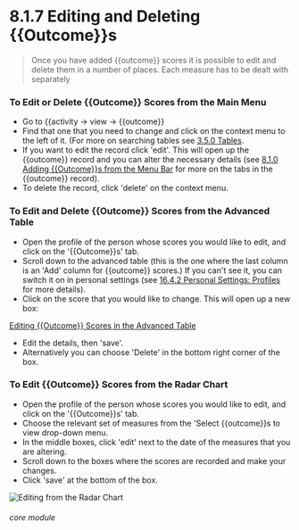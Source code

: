# 8.1.7 Editing and Deleting {{Outcome}}s

> Once you have added {{outcome}} scores it is possible to edit and delete them in a number of places. Each measure has to be dealt with separately

### To Edit or Delete {{Outcome}} Scores from the Main Menu

- Go to {{activity -> view -> {{outcome}}
- Find that one that you need to change and click on the context menu to the left of it. (For more on searching tables see [3.5.0 Tables](/help/index/p/3.5.0).
- If you want to edit the record click 'edit'. This will open up the {{outcome}} record and you can alter the necessary details (see [8.1.0 Adding {{Outcome}}s from the Menu Bar](/help/index/p/8.1.0) for more on the tabs in the {{outcome}} record).
- To delete the record, click 'delete' on the context menu.

### To Edit and Delete {{Outcome}} Scores from the Advanced Table

- Open the profile of the person whose scores you would like to edit, and click on the '{{Outcome}}s' tab.
- Scroll down to the advanced table (this is the one where the last column is an 'Add' column for {{outcome}} scores.) If you can't see it, you can switch it on in personal settings (see [16.4.2 Personal Settings: Profiles](/help/index/p/16.4.2) for more details).
- Click on the score that you would like to change. This will open up a new box:

[Editing {{Outcome}} Scores in the Advanced Table](8.1.7b.png)

- Edit the details, then 'save'. 
- Alternatively you can choose 'Delete' in the bottom right corner of the box.

### To Edit {{Outcome}} Scores from the Radar Chart

- Open the profile of the person whose scores you would like to edit, and click on the '{{Outcome}}s' tab.
- Choose the relevant set of measures from the 'Select {{outcome}}s to view drop-down menu.
- In the middle boxes, click 'edit' next to the date of the measures that you are altering. 
- Scroll down to the boxes where the scores are recorded and make your changes. 
- Click 'save' at the bottom of the box.

![Editing from the Radar Chart](8.1.7a.png)


###### core module
